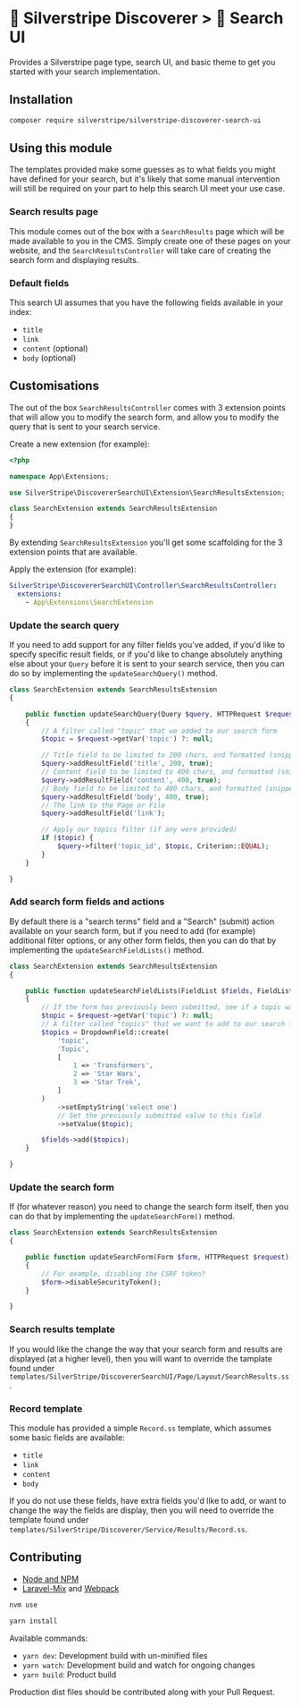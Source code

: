 # 🧭 Silverstripe Discoverer > 🎨 Search UI

Provides a Silverstripe page type, search UI, and basic theme to get you started with your search implementation.

## Installation

```sh
composer require silverstripe/silverstripe-discoverer-search-ui
```

## Using this module

The templates provided make some guesses as to what fields you might have defined for your search, but it's likely that
some manual intervention will still be required on your part to help this search UI meet your use case.

### Search results page

This module comes out of the box with a `SearchResults` page which will be made available to you in the CMS. Simply
create one of these pages on your website, and the `SearchResultsController` will take care of creating the search form
and displaying results.

### Default fields

This search UI assumes that you have the following fields available in your index:

* `title`
* `link`
* `content` (optional)
* `body` (optional)

## Customisations

The out of the box `SearchResultsController` comes with 3 extension points that will allow you to modify the search
form, and allow you to modify the query that is sent to your search service.

Create a new extension (for example):

```php
<?php

namespace App\Extensions;

use SilverStripe\DiscovererSearchUI\Extension\SearchResultsExtension;

class SearchExtension extends SearchResultsExtension
{
}

```

By extending `SearchResultsExtension` you'll get some scaffolding for the 3 extension points that are available.

Apply the extension (for example):

```yaml
SilverStripe\DiscovererSearchUI\Controller\SearchResultsController:
  extensions:
    - App\Extensions\SearchExtension
```

### Update the search query

If you need to add support for any filter fields you've added, if you'd like to specify specific result fields, or if
you'd like to change absolutely anything else about your `Query` before it is sent to your search service, then you can
do so by implementing the `updateSearchQuery()` method.

```php
class SearchExtension extends SearchResultsExtension
{

    public function updateSearchQuery(Query $query, HTTPRequest $request): void
    {
        // A filter called "topic" that we added to our search form
        $topic = $request->getVar('topic') ?: null;

        // Title field to be limited to 200 chars, and formatted (snippets)
        $query->addResultField('title', 200, true);
        // Content field to be limited to 400 chars, and formatted (snippets)
        $query->addResultField('content', 400, true);
        // Body field to be limited to 400 chars, and formatted (snippets)
        $query->addResultField('body', 400, true);
        // The link to the Page or File
        $query->addResultField('link');

        // Apply our topics filter (if any were provided)
        if ($topic) {
            $query->filter('topic_id', $topic, Criterion::EQUAL);
        }
    }

}
```

### Add search form fields and actions

By default there is a "search terms" field and a "Search" (submit) action available on your search form, but if you need
to add (for example) additional filter options, or any other form fields, then you can do that by implementing the
`updateSearchFieldLists()` method.

```php
class SearchExtension extends SearchResultsExtension
{

    public function updateSearchFieldLists(FieldList $fields, FieldList $actions, HTTPRequest $request): void
    {
        // If the form has previously been submitted, see if a topic was specified
        $topic = $request->getVar('topic') ?: null;
        // A filter called "topics" that we want to add to our search form
        $topics = DropdownField::create(
            'topic',
            'Topic',
            [
                1 => 'Transformers',
                2 => 'Star Wars',
                3 => 'Star Trek',
            ]
        )
            ->setEmptyString('select one')
            // Set the previously submitted value to this field
            ->setValue($topic);

        $fields->add($topics);
    }

}

```

### Update the search form

If (for whatever reason) you need to change the search form itself, then you can do that by implementing the
`updateSearchForm()` method.

```php
class SearchExtension extends SearchResultsExtension
{

    public function updateSearchForm(Form $form, HTTPRequest $request): void
    {
        // For example, disabling the CSRF token?
        $form->disableSecurityToken();
    }

}
```

### Search results template

If you would like the change the way that your search form and results are displayed (at a higher level), then you will
want to override the tamplate found under `templates/SilverStripe/DiscovererSearchUI/Page/Layout/SearchResults.ss`.

### Record template

This module has provided a simple `Record.ss` template, which assumes some basic fields are available:

* `title`
* `link`
* `content`
* `body`

If you do not use these fields, have extra fields you'd like to add, or want to change the way the fields are display,
then you will need to override the template found under `templates/SilverStripe/Discoverer/Service/Results/Record.ss`.

## Contributing

* [Node and NPM](https://docs.npmjs.com/getting-started/installing-node)
* [Laravel-Mix](https://github.com/JeffreyWay/laravel-mix) and [Webpack](https://webpack.github.io)

```bash
nvm use
```

```bash
yarn install
```

Available commands:

* `yarn dev`: Development build with un-minified files
* `yarn watch`: Development build and watch for ongoing changes
* `yarn build`: Product build

Production dist files should be contributed along with your Pull Request.
